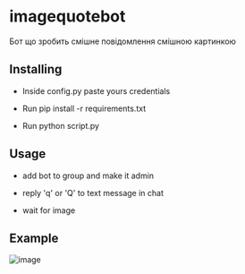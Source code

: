 # imagequotebot
Бот що зробить смішне повідомлення смішною картинкою

## Installing

 - Inside config.py paste yours credentials

 - Run pip install -r requirements.txt

 - Run python script.py

## Usage

 - add bot to group and make it admin
   
 - reply 'q' or 'Q' to text message in chat
   
 - wait for image

## Example
![image](https://github.com/romaniv1437/imagequotebot/assets/82290485/e9fea2ad-5e62-41d5-83e4-dbc6e0b9db2b)

